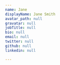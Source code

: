 ```yaml
---
name: Jane
displayName: Jane Smith
avatar_path: null
gravatar: null
jobTitle: null
bio: null
email: null
twitter: null
github: null
linkedin: null

---
```








